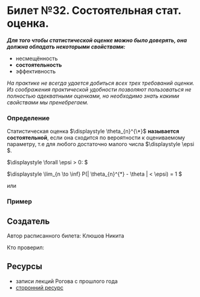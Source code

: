 # Билет №32. Состоятельная стат. оценка.

***Для того чтобы статистической оценке можно было доверять, она должна обладать некоторыми свойствами:***
- несмещённость
- **состоятельность**
- эффективность

*На практике не всегда удается добиться всех трех требований оценки. Из соображения практической удобности позволяют пользоваться не полностью адекватными оценками, но необходимо знать какими свойствами мы пренебрегаем.*

### Определение

Статистическая оценка  $\displaystyle \theta_{n}^{\*}$ **называется состоятельной**, если она сходится по вероятности к оцениваемому параметру, т.е для любого достаточно малого числа $\displaystyle \epsi $.

$\displaystyle \forall \epsi > 0: $


$\displaystyle \lim_{n \to \inf} P(| \theta_{n}^{\*} - \theta | < \epsi) = 1 $


или

### Пример

## Создатель

Автор расписанного билета: Клюшов Никита

Кто проверил:


## Ресурсы
- записи лекций Рогова с прошлого года
- [сторонний ресурс](https://studfile.net/preview/3815857/page:4/)
